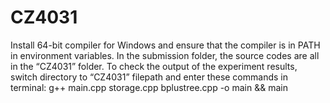 # CZ4031

Install 64-bit compiler for Windows and ensure that the compiler is in PATH in environment variables.
In the submission folder, the source codes are all in the “CZ4031” folder. 
To check the output of the experiment results, switch directory to “CZ4031” filepath and enter these commands in terminal:
g++ main.cpp storage.cpp bplustree.cpp -o main && main
